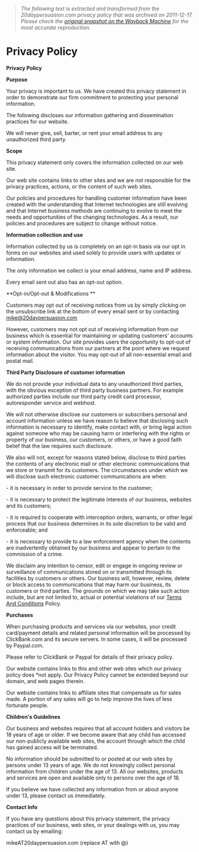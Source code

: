 > *The following text is extracted and transformed from the 20daypersuasion.com privacy policy that was archived on 2011-12-17. Please check the [original snapshot on the Wayback Machine](https://web.archive.org/web/20111217201726id_/http%3A//www.20daypersuasion.com/privacypolicy.html) for the most accurate reproduction.*

# Privacy Policy

**Privacy Policy**

**Purpose**

Your privacy is important to us. We have created this privacy statement in order to demonstrate our firm commitment to protecting your personal information. 

The following discloses our information gathering and dissemination practices for our website. 

We will never give, sell, barter, or rent your email address to any unauthorized third party. 

**Scope**

This privacy statement only covers the information collected on our web site. 

Our web site contains links to other sites and we are not responsible for the privacy practices, actions, or the content of such web sites. 

Our policies and procedures for handling customer information have been created with the understanding that Internet technologies are still evolving and that Internet business methods are continuing to evolve to meet the needs and opportunities of the changing technologies. As a result, our policies and procedures are subject to change without notice. 

**Information collection and use**

Information collected by us is completely on an opt-in basis via our opt in forms on our websites and used solely to provide users with updates or information.

The only information we collect is your email address, name and IP address.

Every email sent out also has an opt-out option. 

**Opt-in/Opt-out & Modifications **

Customers may opt out of receiving notices from us by simply clicking on the unsubscribe link at the bottom of every email sent or by contacting mike@20daypersuasion.com

However, customers may not opt out of receiving information from our business which is essential for maintaining or updating customers' accounts or system information. Our site provides users the opportunity to opt-out of receiving communications from our partners at the point where we request information about the visitor. You may opt-out of all non-essential email and postal mail. 

**Third Party Disclosure of customer information**

We do not provide your individual data to any unauthorized third parties, with the obvious exception of third party business partners. For example authorized parties include our third party credit card processor, autoresponder service and webhost. 

We will not otherwise disclose our customers or subscribers personal and account information unless we have reason to believe that disclosing such information is necessary to identify, make contact with, or bring legal action against someone who may be causing harm or interfering with the rights or property of our business, our customers, or others, or have a good faith belief that the law requires such disclosure. 

We also will not, except for reasons stated below, disclose to third parties the contents of any electronic mail or other electronic communications that we store or transmit for its customers. The circumstances under which we will disclose such electronic customer communications are when: 

\- it is necessary in order to provide service to the customer; 

\- it is necessary to protect the legitimate interests of our business, websites and its customers; 

\- it is required to cooperate with interception orders, warrants, or other legal process that our business determines in its sole discretion to be valid and enforceable; and 

\- it is necessary to provide to a law enforcement agency when the contents are inadvertently obtained by our business and appear to pertain to the commission of a crime. 

We disclaim any intention to censor, edit or engage in ongoing review or surveillance of communications stored on or transmitted through its facilities by customers or others. Our business will, however, review, delete or block access to communications that may harm our business, its customers or third parties. The grounds on which we may take such action include, but are not limited to, actual or potential violations of our [Terms And Conditions](https://web.archive.org/web/20111217201726id_/http%3A//www.20daypersuasion.com/termsandconditions.html) Policy. 

**Purchases**

When purchasing products and services via our websites, your credit card/payment details and related personal information will be processed by ClickBank.com and its secure servers. In some cases, it will be processed by Paypal.com.

Please refer to ClickBank or Paypal for details of their privacy policy. 

Our website contains links to this and other web sites which our privacy policy does *not apply. Our Privacy Policy cannot be extended beyond our domain, and web pages therein.

Our website contains links to affiliate sites that compensate us for sales made. A portion of any sales will go to help improve the lives of less fortunate people. 

**Children's Guidelines**

Our business and websites requires that all account holders and visitors be 18 years of age or older. If we become aware that any child has accessed our non-publicly available web sites, the account through which the child has gained access will be terminated. 

No information should be submitted to or posted at our web sites by persons under 13 years of age. We do not knowingly collect personal information from children under the age of 13. All our websites, products and services are open and available only to persons over the age of 18.

If you believe we have collected any information from or about anyone under 13, please contact us immediately.

**Contact Info**

If you have any questions about this privacy statement, the privacy practices of our business, web sites, or your dealings with us, you may contact us by emailing: 

mikeAT20daypersuasion.com (replace AT with @)
